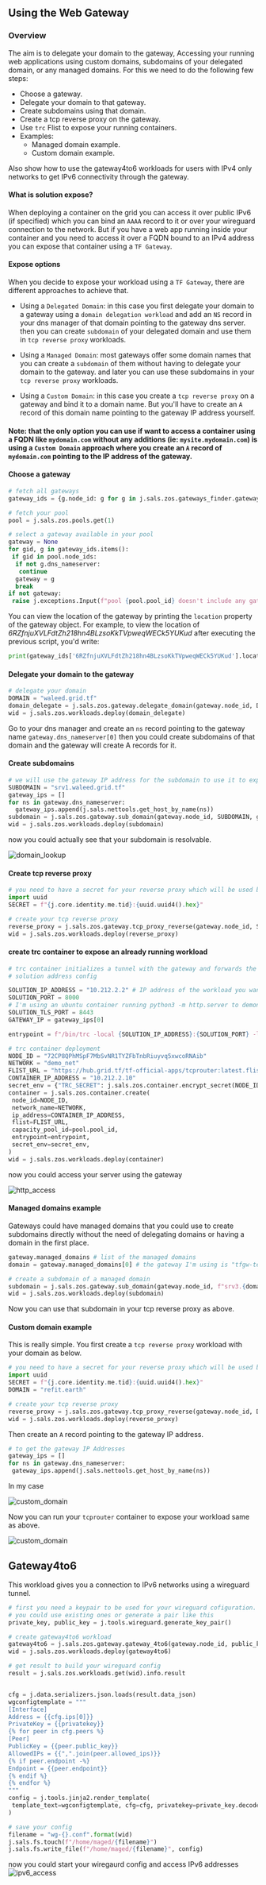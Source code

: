 ## Using the Web Gateway

### Overview

The aim is to delegate your domain to the gateway, Accessing your running web applications using custom domains, subdomains of your delegated domain, or any managed domains. For this we need to do the following few steps:

- Choose a gateway.
- Delegate your domain to that gateway.
- Create subdomains using that domain.
- Create a tcp reverse proxy on the gateway.
- Use `trc` Flist to expose your running containers.
- Examples:
  - Managed domain example.
  - Custom domain example.

Also show how to use the gateway4to6 workloads for users with IPv4 only networks to get IPv6 connectivity through the gateway.

#### What is solution expose?

When deploying a container on the grid you can access it over public IPv6 (if specified) which you can bind an `AAAA` record to it or over your wireguard connection to the network. But if you have a web app running inside your container and you need to access it over a FQDN bound to an IPv4 address you can expose that container using a `TF Gateway`.

#### Expose options

When you decide to expose your workload using a `TF Gateway`, there are different approaches to achieve that.

- Using a `Delegated Domain`: in this case you first delegate your domain to a gateway using a `domain delegation workload` and add an `NS` record in your dns manager of that domain pointing to the gateway dns server. then you can create `subdomain` of your delegated domain and use them in `tcp reverse proxy` workloads.

- Using a `Managed Domain`: most gateways offer some domain names that you can create a `subdomain` of them without having to delegate your domain to the gateway. and later you can use these subdomains in your `tcp reverse proxy` workloads.

- Using a `Custom Domain`: in this case you create a `tcp reverse proxy` on a gateway and bind it to a domain name. But you'll have to create an `A` record of this domain name pointing to the gateway IP address yourself.

#### Note: that the only option you can use if want to access a container using a FQDN like `mydomain.com` without any additions (ie: `mysite.mydomain.com`) is using a `Custom Domain` approach where you create an `A` record of `mydomain.com` pointing to the IP address of the gateway.

#### Choose a gateway

```python
# fetch all gateways
gateway_ids = {g.node_id: g for g in j.sals.zos.gateways_finder.gateways_search() if j.sals.zos.nodes_finder.filter_is_up(g)}

# fetch your pool
pool = j.sals.zos.pools.get(1)

# select a gateway available in your pool
gateway = None
for gid, g in gateway_ids.items():
 if gid in pool.node_ids:
  if not g.dns_nameserver:
   continue
  gateway = g
  break
if not gateway:
 raise j.exceptions.Input(f"pool {pool.pool_id} doesn't include any gateway")
```

You can view the location of the gateway by printing the `location` property of the gateway object. For example, to view the location of _6RZfnjuXVLFdtZh218hn4BLzsoKkTVpweqWECk5YUKud_ after executing the previous script, you'd write:

```python
print(gateway_ids['6RZfnjuXVLFdtZh218hn4BLzsoKkTVpweqWECk5YUKud'].location)
```

#### Delegate your domain to the gateway

```python
# delegate your domain
DOMAIN = "waleed.grid.tf"
domain_delegate = j.sals.zos.gateway.delegate_domain(gateway.node_id, DOMAIN, pool.pool_id)
wid = j.sals.zos.workloads.deploy(domain_delegate)
```

Go to your dns manager and create an `ns` record pointing to the gateway name `gateway.dns_nameserver[0]` then you could create subdomains of that domain and the gateway will create A records for it.

#### Create subdomains

```python
# we will use the gateway IP address for the subdomain to use it to expose our workloads
SUBDOMAIN = "srv1.waleed.grid.tf"
gateway_ips = []
for ns in gateway.dns_nameserver:
  gateway_ips.append(j.sals.nettools.get_host_by_name(ns))
subdomain = j.sals.zos.gateway.sub_domain(gateway.node_id, SUBDOMAIN, gateway_ips, pool.pool_id)
wid = j.sals.zos.workloads.deploy(subdomain)
```

now you could actually see that your subdomain is resolvable.

![domain_lookup](./img/01_web_gateway.png)

#### Create tcp reverse proxy

```python
# you need to have a secret for your reverse proxy which will be used by trc container to connect to the gateway. the format is {tid}:{arbitary_value}
import uuid
SECRET = f"{j.core.identity.me.tid}:{uuid.uuid4().hex}"

# create your tcp reverse proxy
reverse_proxy = j.sals.zos.gateway.tcp_proxy_reverse(gateway.node_id, SUBDOMAIN, SECRET, pool.pool_id)
wid = j.sals.zos.workloads.deploy(reverse_proxy)
```

#### create trc container to expose an already running workload

```python
# trc container initializes a tunnel with the gateway and forwards the traffic recieved on that tunnel to a specified address (the workload you want to expose)
# solution address config

SOLUTION_IP_ADDRESS = "10.212.2.2" # IP address of the workload you want to expose
SOLUTION_PORT = 8000
# I'm using an ubuntu container running python3 -m http.server to demonstrate so the below port will not be used
SOLUTION_TLS_PORT = 8443
GATEWAY_IP = gateway_ips[0]

entrypoint = f"/bin/trc -local {SOLUTION_IP_ADDRESS}:{SOLUTION_PORT} -local-tls {SOLUTION_IP_ADDRESS}:{SOLUTION_TLS_PORT}" f" -remote {GATEWAY_IP}:{gateway.tcp_router_port}"

# trc container deployment
NODE_ID = "72CP8QPhMSpF7MbSvNR1TYZFbTnbRiuyvq5xwcoRNAib"
NETWORK = "demo_net"
FLIST_URL = "https://hub.grid.tf/tf-official-apps/tcprouter:latest.flist"
CONTAINER_IP_ADDRESS = "10.212.2.10"
secret_env = {"TRC_SECRET": j.sals.zos.container.encrypt_secret(NODE_ID, SECRET)}
container = j.sals.zos.container.create(
 node_id=NODE_ID,
 network_name=NETWORK,
 ip_address=CONTAINER_IP_ADDRESS,
 flist=FLIST_URL,
 capacity_pool_id=pool.pool_id,
 entrypoint=entrypoint,
 secret_env=secret_env,
)
wid = j.sals.zos.workloads.deploy(container)
```

now you could access your server using the gateway

![http_access](./img/02_web_gateway.png)

#### Managed domains example

Gateways could have managed domains that you could use to create subdomains directly without the need of delegating domains or having a domain in the first place.

```python
gateway.managed_domains # list of the managed domains
domain = gateway.managed_domains[0] # the gateway I'm using is "tfgw-testnet-01.gateway.tf"

# create a subdomain of a managed domain
subdomain = j.sals.zos.gateway.sub_domain(gateway.node_id, f"srv3.{domain}", gateway_ips, pool.pool_id)
wid = j.sals.zos.workloads.deploy(subdomain)
```

Now you can use that subdomain in your tcp reverse proxy as above.

#### Custom domain example

This is really simple. You first create a `tcp reverse proxy` workload with your domain as below.

```python
# you need to have a secret for your reverse proxy which will be used by trc container to connect to the gateway. the format is {tid}:{arbitary_value}
import uuid
SECRET = f"{j.core.identity.me.tid}:{uuid.uuid4().hex}"
DOMAIN = "refit.earth"

# create your tcp reverse proxy
reverse_proxy = j.sals.zos.gateway.tcp_proxy_reverse(gateway.node_id, DOMAIN, SECRET, pool.pool_id)
wid = j.sals.zos.workloads.deploy(reverse_proxy)
```

Then create an `A` record pointing to the gateway IP address.
```python
# to get the gateway IP Addresses
gateway_ips = []
for ns in gateway.dns_nameserver:
 gateway_ips.append(j.sals.nettools.get_host_by_name(ns))
```

In my case

![custom_domain](./img/04_web_gateway.png)

Now you can run your `tcprouter` container to expose your workload same as above.

![custom_domain](./img/05_web_gateway.png)

## Gateway4to6

This workload gives you a connection to IPv6 networks using a wireguard tunnel.

```python
# first you need a keypair to be used for your wireguard cofiguration.
# you could use existing ones or generate a pair like this
private_key, public_key = j.tools.wireguard.generate_key_pair()

# create gateway4to6 workload
gateway4to6 = j.sals.zos.gateway.gateway_4to6(gateway.node_id, public_key.decode(), pool.pool_id)
wid = j.sals.zos.workloads.deploy(gateway4to6)

# get result to build your wireguard config
result = j.sals.zos.workloads.get(wid).info.result


cfg = j.data.serializers.json.loads(result.data_json)
wgconfigtemplate = """
[Interface]
Address = {{cfg.ips[0]}}
PrivateKey = {{privatekey}}
{% for peer in cfg.peers %}
[Peer]
PublicKey = {{peer.public_key}}
AllowedIPs = {{",".join(peer.allowed_ips)}}
{% if peer.endpoint -%}
Endpoint = {{peer.endpoint}}
{% endif %}
{% endfor %}
"""
config = j.tools.jinja2.render_template(
 template_text=wgconfigtemplate, cfg=cfg, privatekey=private_key.decode()
)

# save your config
filename = "wg-{}.conf".format(wid)
j.sals.fs.touch(f"/home/maged/{filename}")
j.sals.fs.write_file(f"/home/maged/{filename}", config)
```

now you could start your wiregaurd config and access IPv6 addresses
![ipv6_access](./img/03_web_gateway.png)
